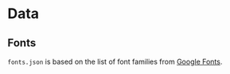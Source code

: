 # Data

## Fonts

`fonts.json` is based on the list of font families from [Google Fonts](https://fonts.google.com/).